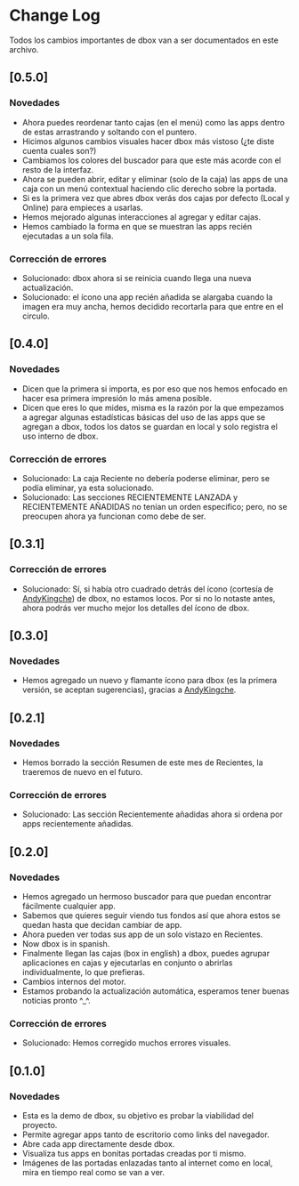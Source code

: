 # Change Log
Todos los cambios importantes de dbox van a ser documentados en este archivo.

## [0.5.0]
### Novedades
- Ahora puedes reordenar tanto cajas (en el menú) como las apps dentro de estas arrastrando y soltando con el puntero.
- Hicimos algunos cambios visuales hacer dbox más vistoso (¿te diste cuenta cuales son?)
- Cambiamos los colores del buscador para que este más acorde con el resto de la interfaz.
- Ahora se pueden abrir, editar y eliminar (solo de la caja) las apps de una caja con un menú contextual haciendo clic derecho sobre la portada.
- Si es la primera vez que abres dbox verás dos cajas por defecto (Local y Online) para empieces a usarlas.
- Hemos mejorado algunas interacciones al agregar y editar cajas.
- Hemos cambiado la forma en que se muestran las apps recién ejecutadas a un sola fila.

### Corrección de errores
- Solucionado: dbox ahora si se reinicia cuando llega una nueva actualización.
- Solucionado: el ícono una app recién añadida se alargaba cuando la imagen era muy ancha, hemos decidido recortarla para que entre en el circulo.

## [0.4.0]
### Novedades
- Dicen que la primera si importa, es por eso que nos hemos enfocado en hacer esa primera impresión lo más amena posible.
- Dicen que eres lo que mides, misma es la razón por la que empezamos a agregar algunas estadísticas básicas del uso de las apps que se agregan a dbox, todos los datos se guardan en local y solo registra el uso interno de dbox.

### Corrección de errores
- Solucionado: La caja Reciente no debería poderse eliminar, pero se podía eliminar, ya esta solucionado.
- Solucionado: Las secciones RECIENTEMENTE LANZADA y RECIENTEMENTE AÑADIDAS no tenían un orden especifico; pero, no se preocupen ahora ya funcionan como debe de ser.

## [0.3.1]
### Corrección de errores
- Solucionado: Sí, si había otro cuadrado detrás del ícono (cortesía de [AndyKingche](https://github.com/AndyKingche)) de dbox, no estamos locos. Por si no lo notaste antes, ahora podrás ver mucho mejor los detalles del ícono de dbox.

## [0.3.0]
### Novedades
- Hemos agregado un nuevo y flamante ícono para dbox (es la primera versión, se aceptan sugerencias), gracias a [AndyKingche](https://github.com/AndyKingche).

## [0.2.1]
### Novedades
- Hemos borrado la sección Resumen de este mes de Recientes, la traeremos de nuevo en el futuro.

### Corrección de errores
- Solucionado: Las sección Recientemente añadidas ahora si ordena por apps recientemente añadidas.

## [0.2.0]
### Novedades
- Hemos agregado un hermoso buscador para que puedan encontrar fácilmente cualquier app.
- Sabemos que quieres seguir viendo tus fondos así que ahora estos se quedan hasta que decidan cambiar de app.
- Ahora pueden ver todas sus app de un solo vistazo en Recientes.
- Now dbox is in spanish.
- Finalmente llegan las cajas (box in english) a dbox, puedes agrupar aplicaciones en cajas y ejecutarlas en conjunto o abrirlas individualmente, lo que prefieras.
- Cambios internos del motor.
- Estamos probando la actualización automática, esperamos tener buenas noticias pronto ^_^.

### Corrección de errores
- Solucionado: Hemos corregido muchos errores visuales.

## [0.1.0]
### Novedades
- Esta es la demo de dbox, su objetivo es probar la viabilidad del proyecto.
- Permite agregar apps tanto de escritorio como links del navegador.
- Abre cada app directamente desde dbox.
- Visualiza tus apps en bonitas portadas creadas por ti mismo.
- Imágenes de las portadas enlazadas tanto al internet como en local, mira en tiempo real como se van a ver.
